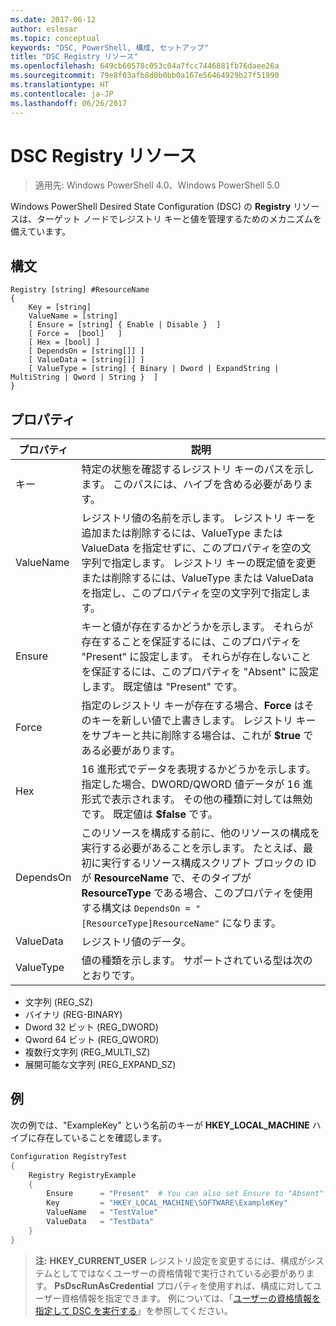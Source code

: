 ```yaml
---
ms.date: 2017-06-12
author: eslesar
ms.topic: conceptual
keywords: "DSC, PowerShell, 構成, セットアップ"
title: "DSC Registry リソース"
ms.openlocfilehash: 649cb60578c053c04a7fcc7446881fb76daee26a
ms.sourcegitcommit: 79e8f03afb8d0b0bb0a167e56464929b27f51990
ms.translationtype: HT
ms.contentlocale: ja-JP
ms.lasthandoff: 06/26/2017
---
```

# <a name="dsc-registry-resource"></a>DSC Registry リソース

> 適用先: Windows PowerShell 4.0、Windows PowerShell 5.0

Windows PowerShell Desired State Configuration (DSC) の **Registry** リソースは、ターゲット ノードでレジストリ キーと値を管理するためのメカニズムを備えています。

## <a name="syntax"></a>構文

```
Registry [string] #ResourceName
{
    Key = [string]
    ValueName = [string]
    [ Ensure = [string] { Enable | Disable }  ]
    [ Force =  [bool]   ]
    [ Hex = [bool] ]
    [ DependsOn = [string[]] ]
    [ ValueData = [string[]] ]
    [ ValueType = [string] { Binary | Dword | ExpandString | MultiString | Qword | String }  ]
}
```

## <a name="properties"></a>プロパティ
|  プロパティ  |  説明   | 
|---|---| 
| キー| 特定の状態を確認するレジストリ キーのパスを示します。 このパスには、ハイブを含める必要があります。| 
| ValueName| レジストリ値の名前を示します。 レジストリ キーを追加または削除するには、ValueType または ValueData を指定せずに、このプロパティを空の文字列で指定します。 レジストリ キーの既定値を変更または削除するには、ValueType または ValueData を指定し、このプロパティを空の文字列で指定します。| 
| Ensure| キーと値が存在するかどうかを示します。 それらが存在することを保証するには、このプロパティを "Present" に設定します。 それらが存在しないことを保証するには、このプロパティを "Absent" に設定します。 既定値は "Present" です。| 
| Force| 指定のレジストリ キーが存在する場合、__Force__ はそのキーを新しい値で上書きします。 レジストリ キーをサブキーと共に削除する場合は、これが __$true__ である必要があります。| 
| Hex| 16 進形式でデータを表現するかどうかを示します。 指定した場合、DWORD/QWORD 値データが 16 進形式で表示されます。 その他の種類に対しては無効です。 既定値は __$false__ です。| 
| DependsOn| このリソースを構成する前に、他のリソースの構成を実行する必要があることを示します。 たとえば、最初に実行するリソース構成スクリプト ブロックの ID が __ResourceName__ で、そのタイプが __ResourceType__ である場合、このプロパティを使用する構文は `DependsOn = "[ResourceType]ResourceName"` になります。| 
| ValueData| レジストリ値のデータ。| 
| ValueType| 値の種類を示します。 サポートされている型は次のとおりです。 
<ul><li>文字列 (REG_SZ)</li>


<li>バイナリ (REG-BINARY)</li>


<li>Dword 32 ビット (REG_DWORD)</li>


<li>Qword 64 ビット (REG_QWORD)</li>


<li>複数行文字列 (REG_MULTI_SZ)</li>


<li>展開可能な文字列 (REG_EXPAND_SZ)</li></ul>

## <a name="example"></a>例
次の例では、"ExampleKey" という名前のキーが **HKEY\_LOCAL\_MACHINE** ハイブに存在していることを確認します。
```powershell
Configuration RegistryTest
{
    Registry RegistryExample
    {
        Ensure      = "Present"  # You can also set Ensure to "Absent"
        Key         = "HKEY_LOCAL_MACHINE\SOFTWARE\ExampleKey"
        ValueName   = "TestValue"
        ValueData   = "TestData"
    }
}
```

>**注:** **HKEY\_CURRENT\_USER** レジストリ設定を変更するには、構成がシステムとしてではなくユーザーの資格情報で実行されている必要があります。
>**PsDscRunAsCredential** プロパティを使用すれば、構成に対してユーザー資格情報を指定できます。 例については、「[ユーザーの資格情報を指定して DSC を実行する](runAsUser.md)」を参照してください。



